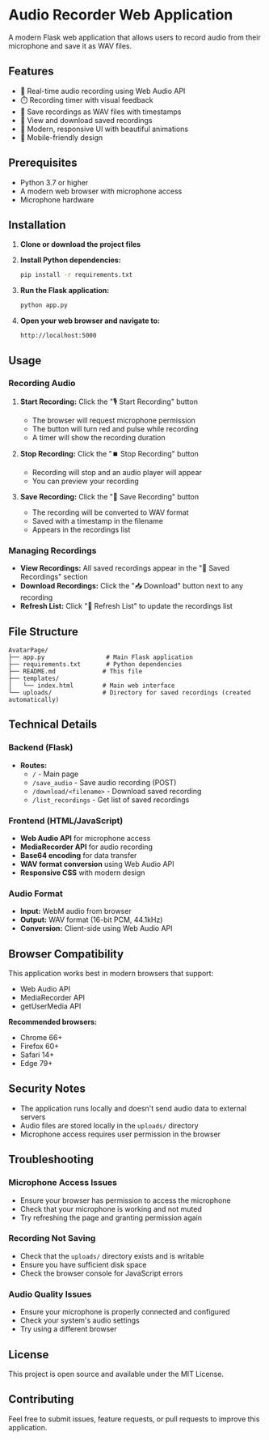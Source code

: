# Audio Recorder Web Application

A modern Flask web application that allows users to record audio from their microphone and save it as WAV files.

## Features

- 🎤 Real-time audio recording using Web Audio API
- ⏱️ Recording timer with visual feedback
- 💾 Save recordings as WAV files with timestamps
- 📁 View and download saved recordings
- 🎨 Modern, responsive UI with beautiful animations
- 📱 Mobile-friendly design

## Prerequisites

- Python 3.7 or higher
- A modern web browser with microphone access
- Microphone hardware

## Installation

1. **Clone or download the project files**

2. **Install Python dependencies:**
   ```bash
   pip install -r requirements.txt
   ```

3. **Run the Flask application:**
   ```bash
   python app.py
   ```

4. **Open your web browser and navigate to:**
   ```
   http://localhost:5000
   ```

## Usage

### Recording Audio

1. **Start Recording:** Click the "🎙️ Start Recording" button
   - The browser will request microphone permission
   - The button will turn red and pulse while recording
   - A timer will show the recording duration

2. **Stop Recording:** Click the "⏹️ Stop Recording" button
   - Recording will stop and an audio player will appear
   - You can preview your recording

3. **Save Recording:** Click the "💾 Save Recording" button
   - The recording will be converted to WAV format
   - Saved with a timestamp in the filename
   - Appears in the recordings list

### Managing Recordings

- **View Recordings:** All saved recordings appear in the "📁 Saved Recordings" section
- **Download Recordings:** Click the "📥 Download" button next to any recording
- **Refresh List:** Click "🔄 Refresh List" to update the recordings list

## File Structure

```
AvatarPage/
├── app.py                 # Main Flask application
├── requirements.txt       # Python dependencies
├── README.md             # This file
├── templates/
│   └── index.html        # Main web interface
└── uploads/              # Directory for saved recordings (created automatically)
```

## Technical Details

### Backend (Flask)
- **Routes:**
  - `/` - Main page
  - `/save_audio` - Save audio recording (POST)
  - `/download/<filename>` - Download saved recording
  - `/list_recordings` - Get list of saved recordings

### Frontend (HTML/JavaScript)
- **Web Audio API** for microphone access
- **MediaRecorder API** for audio recording
- **Base64 encoding** for data transfer
- **WAV format conversion** using Web Audio API
- **Responsive CSS** with modern design

### Audio Format
- **Input:** WebM audio from browser
- **Output:** WAV format (16-bit PCM, 44.1kHz)
- **Conversion:** Client-side using Web Audio API

## Browser Compatibility

This application works best in modern browsers that support:
- Web Audio API
- MediaRecorder API
- getUserMedia API

**Recommended browsers:**
- Chrome 66+
- Firefox 60+
- Safari 14+
- Edge 79+

## Security Notes

- The application runs locally and doesn't send audio data to external servers
- Audio files are stored locally in the `uploads/` directory
- Microphone access requires user permission in the browser

## Troubleshooting

### Microphone Access Issues
- Ensure your browser has permission to access the microphone
- Check that your microphone is working and not muted
- Try refreshing the page and granting permission again

### Recording Not Saving
- Check that the `uploads/` directory exists and is writable
- Ensure you have sufficient disk space
- Check the browser console for JavaScript errors

### Audio Quality Issues
- Ensure your microphone is properly connected and configured
- Check your system's audio settings
- Try using a different browser

## License

This project is open source and available under the MIT License.

## Contributing

Feel free to submit issues, feature requests, or pull requests to improve this application.
